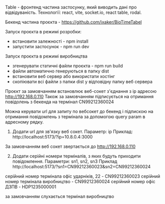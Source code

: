 Table - фронтенд частина застосунку, який виводить дані про відвідуваність.
Технології: react, vite, socket.io, react table, rodal.

Бекенд частина проєкта - https://github.com/ixaker/BioTimeTabel

Запуск проєкта в режимі розробки:

- встановити залежності - npm install
- запустити застосунок - npm run dev

Запуск проєкта в режимі виробництва

- згенерувати статичні файли проєкта - npm run build
- файли автоматично генеруються в папку dist
- встановити веб сервер або використати хостінг
- скопіювати всі файли з папки dist у відповідну папку веб сервера

Проєкт за замовчанням встановлює веб-сокет з'єднання з ip адресою http://192.168.0.110
Також за замовчанням підписується на отримання повідолень з бекенда на термінал CN99212360024

Можна керувати url для запиту по вебсокет до бекенд і підпискою на отримання повідомлень з термінала за допомогою query param в адресному рядку.

1. Додати url для зв'язку веб сокет. Параметр: ip
   Приклад: http://localhost:5173/?ip=10.8.0.4:3000

За замовчанням веб сокет звертається до http://192.168.0.110

2. Додати серійні номери терміналів, з яких будуть приходити повідомлення. Параметри: sn1, sn2, sn3
   Приклад http://localhost:5173/?sn1=CN99212360023&sn2=CN99212360024

серійний номер термінала офіс ударніків, 22 - CN99212360023
серійний номер термінала виробництво - CN99212360024
серійний номер офіс ДЗПВ - HDP1235000001

за замовчанням слухається термінал виробництво


